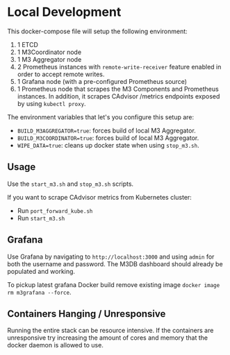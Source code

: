 # Local Development

This docker-compose file will setup the following environment:

1. 1 ETCD
2. 1 M3Coordinator node
3. 1 M3 Aggregator node
4. 2 Prometheus instances with `remote-write-receiver` feature enabled in order to accept remote writes.   
5. 1 Grafana node (with a pre-configured Prometheus source)
6. 1 Prometheus node that scrapes the M3 Components and Prometheus instances. 
   In addition, it scrapes CAdvisor /metrics endpoints exposed by using `kubectl proxy`.

The environment variables that let's you configure this setup are:
- `BUILD_M3AGGREGATOR=true`: forces build of local M3 Aggregator.
- `BUILD_M3COORDINATOR=true`: forces build of local M3 Aggregator.
- `WIPE_DATA=true`: cleans up docker state when using `stop_m3.sh`.

## Usage

Use the `start_m3.sh` and `stop_m3.sh` scripts.

If you want to scrape CAdvisor metrics from Kubernetes cluster:
- Run `port_forward_kube.sh`
- Run `start_m3.sh`

## Grafana

Use Grafana by navigating to `http://localhost:3000` and using `admin` for both the username and password. The M3DB dashboard should already be populated and working.

To pickup latest grafana Docker build remove existing image `docker image rm m3grafana --force`.

## Containers Hanging / Unresponsive

Running the entire stack can be resource intensive. If the containers are unresponsive try increasing the amount of cores and memory that the docker daemon is allowed to use.
